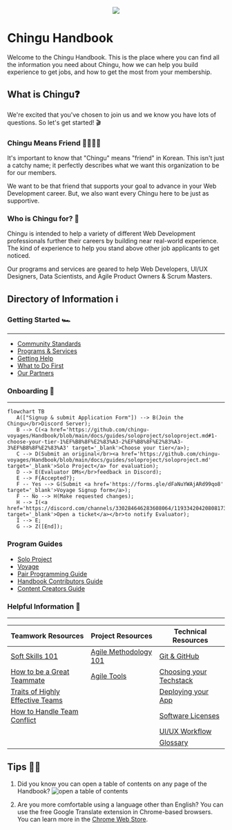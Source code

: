 <p align="center">
  <img src="./assets/chingu_logo.png">
</p>

# Chingu Handbook

Welcome to the Chingu Handbook. This is the place where you can find all the
information you need about Chingu, how we can help you build experience to get
jobs, and how to get the most from your membership.

## What is Chingu❓

We're excited that you've chosen to join us and we know you have lots of
questions. So let's get started! 🎬

### Chingu Means Friend 🫱🏻‍🫲🏼

It's important to know that "Chingu" means "friend" in Korean. This isn't just a
catchy name; it perfectly describes what we want this organization to be for our
members.

We want to be that friend that supports your goal to advance in your Web
Development career. But, we also want every Chingu here to be just as
supportive.

### Who is Chingu for? 🤔

Chingu is intended to help a variety of different Web Development professionals
further their careers by building near real-world experience. The kind of
experience to help you stand above other job applicants to get noticed.

Our programs and services are geared to help Web Developers, UI/UX Designers,
Data Scientists, and Agile Product Owners & Scrum Masters.

## Directory of Information ℹ️

### Getting Started 🏎️

---

- [Community Standards](./docs/gettingstarted/communitystds.md)
- [Programs & Services](./docs/gettingstarted/programs.md)
- [Getting Help](./docs/gettingstarted/gettinghelp.md)
- [What to Do First](./docs/gettingstarted/whattodofirst.md)
- [Our Partners](./docs/gettingstarted/partners.md)

### Onboarding 📒

---

```mermaid
flowchart TB
   A(["Signup & submit Application Form"]) --> B(Join the Chingu</br>Discord Server);
   B --> C(<a href='https://github.com/chingu-voyages/Handbook/blob/main/docs/guides/soloproject/soloproject.md#1-choose-your-tier-1%EF%B8%8F%E2%83%A3-2%EF%B8%8F%E2%83%A3-3%EF%B8%8F%E2%83%A3' target='_blank'>Choose your tier</a>);
   C --> D(Submit an original</br><a href='https://github.com/chingu-voyages/Handbook/blob/main/docs/guides/soloproject/soloproject.md' target='_blank'>Solo Project</a> for evaluation);
   D --> E(Evaluator DMs</br>feedback in Discord);
   E --> F{Accepted?};
   F -- Yes --> G(Submit <a href='https://forms.gle/dFaNuYWAjARd99qo8' target='_blank'>Voyage Signup form</a>);
   F -- No --> H(Make requested changes);
   H --> I(<a href='https://discord.com/channels/330284646283608064/1193342042080817323' target='_blank'>Open a ticket</a></br>to notify Evaluator);
   I --> E;
   G --> Z([End]);
```

### Program Guides

- [Solo Project](./docs/guides/soloproject/soloproject.md)
- [Voyage](./docs/guides/voyage/voyage.md)
- [Pair Programming Guide](./docs/guides/pairprog/pairprog.md)
- [Handbook Contributors Guide](./docs/guides/contributors/contributors.md)
- [Content Creators Guide](./docs/guides/contentcreator/contentcreator.md)

### Helpful Information 📒

---

| Teamwork Resources | Project Resources | Technical Resources |
| ------------------ | ----------------- | ------------------- |
| [Soft Skills 101](./docs/resources/projresources/softskills101.md) | [Agile Methodology 101](./docs/resources/projresources/agile101.md) | [Git & GitHub](./docs/resources/techresources/gitgithub.md)  |
| [How to be a Great Teammate](./docs/resources/projresources/greatteammate.md) | [Agile Tools](./docs/resources/projresources/agiletools.md) | [Choosing your Techstack](./docs/resources/techresources/techstack.md)  |
| [Traits of Highly Effective Teams](./docs/resources/projresources/effectiveteams.md) | | [Deploying your App](./docs/resources/techresources/appdeployment.md) |
| [How to Handle Team Conflict](./docs/resources/projresources/teamconflict.md) | | [Software Licenses](./docs/resources/techresources/softwarelicenses.md) |
| | | [UI/UX Workflow](./docs/resources/techresources/uiux.md) |
| | | [Glossary](./docs/resources/glossary/glossary.md) |

## Tips 💁🏽

1. Did you know you can open a table of contents on any page of the Handbook?
   ![open a table of contents](./assets/How_to_open_TOC.gif)

2. Are you more comfortable using a language other than English? You can use the
   free Google Translate extension in Chrome-based browsers. You can learn more
   in the
   [Chrome Web Store](https://chrome.google.com/webstore/detail/google-translate/aapbdbdomjkkjkaonfhkkikfgjllcleb).
